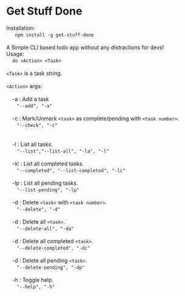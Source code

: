 # Get Stuff Done
      
Installation:  
&nbsp;&nbsp;&nbsp;&nbsp;` npm install -g get-stuff-done` <br/>
<br/>
A Simple CLI based todo app without any distractions for devs!
<br/>
Usage:  
&nbsp;&nbsp;&nbsp;&nbsp;`do <Action> <Task>`<br/>
<br/>
`<Task>` is a task string.<br/>
<br/>
`<Action>` args:  
<br/>
&nbsp;&nbsp;&nbsp;&nbsp;-a  : Add a task <task>  
&nbsp;&nbsp;&nbsp;&nbsp;&nbsp;&nbsp;&nbsp;`"--add", "-a"`  
<br/>
&nbsp;&nbsp;&nbsp;&nbsp;-c  : Mark/Unmark `<task>` as complete/pending with `<task number>`.  
&nbsp;&nbsp;&nbsp;&nbsp;&nbsp;&nbsp;&nbsp;`"--check", "-c"`  
<br/>  
&nbsp;&nbsp;&nbsp;&nbsp;-l  : List all tasks.  
&nbsp;&nbsp;&nbsp;&nbsp;&nbsp;&nbsp;&nbsp;`"--list","--list-all", "-la", "-l"`  
<br/>
&nbsp;&nbsp;&nbsp;&nbsp;-lc : List all completed tasks.  
&nbsp;&nbsp;&nbsp;&nbsp;&nbsp;&nbsp;&nbsp;`"--completed", "--list-completed", "-lc"`  
<br/>
&nbsp;&nbsp;&nbsp;&nbsp;-lp : List all pending tasks.  
&nbsp;&nbsp;&nbsp;&nbsp;&nbsp;&nbsp;&nbsp;`"--list-pending", "-lp"`  
<br/>
&nbsp;&nbsp;&nbsp;&nbsp;-d  : Delete `<task>` with `<task number>`.  
&nbsp;&nbsp;&nbsp;&nbsp;&nbsp;&nbsp;&nbsp;`"--delete", "-d"`  
<br/>
&nbsp;&nbsp;&nbsp;&nbsp;-d  : Delete all `<task>`.  
&nbsp;&nbsp;&nbsp;&nbsp;&nbsp;&nbsp;&nbsp;`"--delete-all", "-da"`  
<br/>
&nbsp;&nbsp;&nbsp;&nbsp;-d  : Delete all completed `<task>`.  
&nbsp;&nbsp;&nbsp;&nbsp;&nbsp;&nbsp;&nbsp;`"--delete-completed", "-dc"`  
<br/>
&nbsp;&nbsp;&nbsp;&nbsp;-d  : Delete all pending `<task>`.  
&nbsp;&nbsp;&nbsp;&nbsp;&nbsp;&nbsp;&nbsp;`"--delete-pending", "-dp"`  
<br/>
&nbsp;&nbsp;&nbsp;&nbsp;-h  : Toggle help.  
&nbsp;&nbsp;&nbsp;&nbsp;&nbsp;&nbsp;&nbsp;`"--help", "-h"`  
